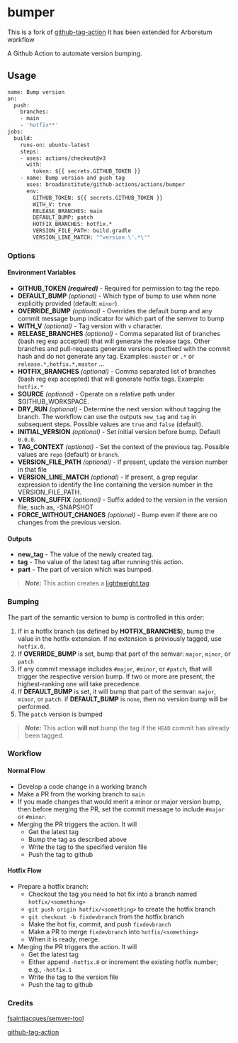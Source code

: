 
# bumper

This is a fork of [github-tag-action](https://github.com/anothrNick/github-tag-action)
It has been extended for Arboretum workflow

A Github Action to automate version bumping.

## Usage

```Dockerfile
name: Bump version
on:
  push:
    branches:
    - main
    - 'hotfix**'
jobs:
  build:
    runs-on: ubuntu-latest
    steps:
    - uses: actions/checkout@v3
      with:
        token: ${{ secrets.GITHUB_TOKEN }}
    - name: Bump version and push tag
      uses: broadinstitute/github-actions/actions/bumper
      env:
        GITHUB_TOKEN: ${{ secrets.GITHUB_TOKEN }}
        WITH_V: true
        RELEASE_BRANCHES: main
        DEFAULT_BUMP: patch
        HOTFIX_BRANCHES: hotfix.*
        VERSION_FILE_PATH: build.gradle
        VERSION_LINE_MATCH: "^version \'.*\'"
```

### Options

#### Environment Variables

* **GITHUB_TOKEN** ***(required)*** - Required for permission to tag the repo.
* **DEFAULT_BUMP** *(optional)* -
  Which type of bump to use when none explicitly provided (default: `minor`).
* **OVERRIDE_BUMP** *(optional)* -
  Overrides the default bump and any commit message bump indicator
  for which part of the semver to bump
* **WITH_V** *(optional)* - Tag version with `v` character.
* **RELEASE_BRANCHES** *(optional)* -
  Comma separated list of branches (bash reg exp accepted) that will generate
  the release tags. Other branches and pull-requests generate versions
  postfixed with the commit hash and do not generate any tag.
  Examples: `master` or `.*` or `release.*,hotfix.*,master` ...
* **HOTFIX_BRANCHES** *(optional)* - Comma separated list of branches (bash reg exp
  accepted) that will generate hotfix tags. Example: `hotfix.*`
* **SOURCE** *(optional)* -
  Operate on a relative path under $GITHUB_WORKSPACE.
* **DRY_RUN** *(optional)* -
  Determine the next version without tagging the branch.
  The workflow can use the outputs `new_tag` and `tag` in subsequent steps.
  Possible values are ```true``` and ```false``` (default).
* **INITIAL_VERSION** *(optional)* -
  Set initial version before bump. Default `0.0.0`.
* **TAG_CONTEXT** *(optional)* -
  Set the context of the previous tag.
  Possible values are `repo` (default) or `branch`.
* **VERSION_FILE_PATH** *(optional)* -
  If present, update the version number in that file
* **VERSION_LINE_MATCH** *(optional)* -
  If present, a grep regular expression to identify the line containing
  the version number in the VERSION_FILE_PATH.
* **VERSION_SUFFIX** *(optional)* -
  Suffix added to the version in the version file, such as, -SNAPSHOT
* **FORCE_WITHOUT_CHANGES** *(optional)* -
  Bump even if there are no changes from the previous version.

#### Outputs

* **new_tag** - The value of the newly created tag.
* **tag** - The value of the latest tag after running this action.
* **part** - The part of version which was bumped.

> ***Note:*** This action creates a [lightweight tag](https://developer.github.com/v3/git/refs/#create-a-reference).

### Bumping

The part of the semantic version to bump is controlled in this order:

 1. If in a hotfix branch (as defined by **HOTFIX_BRANCHES**),
    bump the value in the hotfix extension.
    If no extension is previously tagged, use `hotfix.0`.
 2. If **OVERRIDE_BUMP** is set, bump that part of the semvar:
    `major`, `minor`, or `patch`
 3. If any commit message includes `#major`, `#minor`, or `#patch`,
    that will trigger the respective version bump.
    If two or more are present, the highest-ranking one will take precedence.
 4. If **DEFAULT_BUMP** is set, it will bump that part of the semvar: `major`, `minor`,
    or `patch`. if **DEFAULT_BUMP** is `none`, then no version bump will be performed.
 5. The `patch` version is bumped

> ***Note:***
This action **will not** bump the tag if the `HEAD` commit has already been tagged.

### Workflow

#### Normal Flow

* Develop a code change in a working branch
* Make a PR from the working branch to `main`
* If you made changes that would merit a minor or major version bump,
  then before merging the PR, set the commit message to include `#major` or `#minor`.
* Merging the PR triggers the action. It will
  * Get the latest tag
  * Bump the tag as described above
  * Write the tag to the specified version file
  * Push the tag to github

#### Hotfix Flow

* Prepare a hotfix branch:
  * Checkout the tag you need to hot fix into a branch named `hotfix/<something>`
  * `git push origin hotfix/<something>` to create the hotfix branch
  * `git checkout -b fixdevbranch` from the hotfix branch
  * Make the hot fix, commit, and push `fixdevbranch`
  * Make a PR to merge `fixdevbranch` into `hotfix/<something>`
  * When it is ready, merge.
* Merging the PR triggers the action. It will
  * Get the latest tag
  * Either append `-hotfix.0` or increment the existing hotfix number; e.g., `-hotfix.1`
  * Write the tag to the version file
  * Push the tag to github

### Credits

[fsaintjacques/semver-tool](https://github.com/fsaintjacques/semver-tool)

[github-tag-action](https://github.com/anothrNick/github-tag-action)
